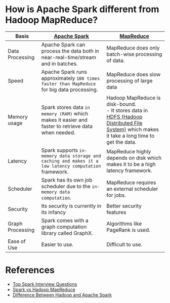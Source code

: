 
# How is Apache Spark different from Hadoop MapReduce?

| Basis            | [Apache Spark](StreamProcessing/ApacheSpark.md)                                                         | [MapReduce](BatchProcessing/MapReduce.md)                                                                                                                                              | 
| -----------------|---------------------------------------------------------------------------------------------------------|----------------------------------------------------------------------------------------------------------------------------------------------------------------------------------------|
| Data Processing  | Apache Spark can process the data both in near-real-time/stream and in batches.                         | MapReduce does only batch-wise processing of data.                                                                                                                                     | 
| Speed            | Apache Spark runs approximately `100 times faster than MapReduce` for big data processing.              | MapReduce does slow processing of large data                                                                                                                                           | 
| Memory usage     | Spark stores data `in memory (RAM)` which makes it easier and faster to retrieve data when needed.      | Hadoop MapReduce is disk-bound. <br/>- It stores data in [HDFS (Hadoop Distributed File System)](BatchProcessing/ApacheHadoop/ApacheHDFS.md) which makes it take a long time to get the data. | 
| Latency          | Spark supports `in-memory data storage and caching and makes it a low latency computation` framework.   | MapReduce highly depends on disk which makes it to be a high latency framework.                                                                                                        | 
| Scheduler        | Spark has its own job scheduler due to the `in-memory data computation`.                                | MapReduce requires an external scheduler for jobs.                                                                                                                                     | 
| Security         | Its security is currently in its infancy                                                                | Better security features                                                                                                                                                               |
| Graph Processing | Spark comes with a graph computation library called GraphX.                                             | Algorithms like PageRank is used.                                                                                                                                                      |
| Ease of Use      | Easier to use.                                                                                          | Difficult to use.                                                                                                                                                                      |

# References
- [Top Spark Interview Questions](https://www.interviewbit.com/spark-interview-questions/)
- [Spark vs Hadoop MapReduce](https://www.integrate.io/blog/apache-spark-vs-hadoop-mapreduce/)
- [Difference Between Hadoop and Apache Spark](https://www.geeksforgeeks.org/difference-between-hadoop-and-apache-spark/?ref=lbp)